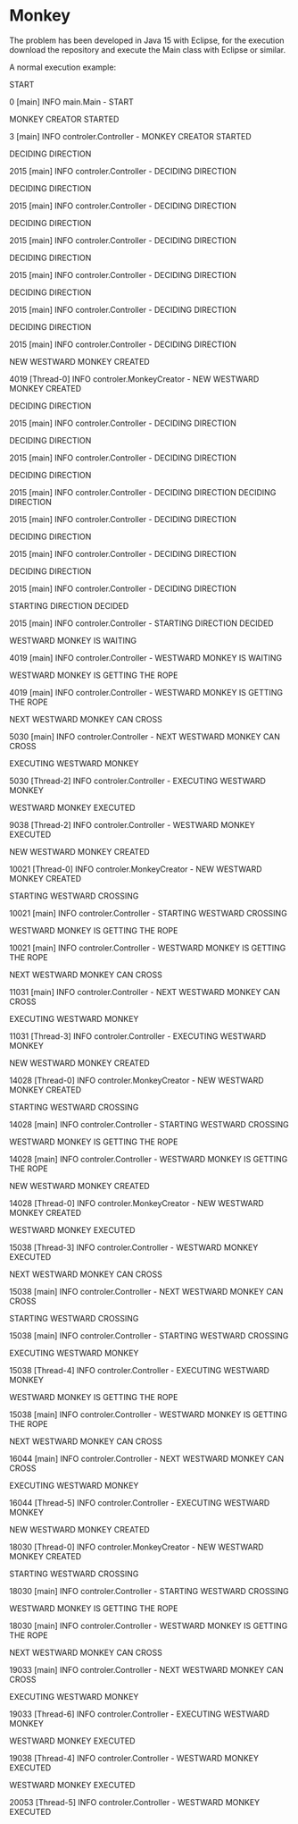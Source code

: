 # Monkey

The problem has been developed in Java 15 with Eclipse, for the execution download the repository and execute the Main class with Eclipse 
or similar.

A normal execution example:

START

0 [main] INFO main.Main  - START

MONKEY CREATOR STARTED

3 [main] INFO controler.Controller  - MONKEY CREATOR STARTED

DECIDING DIRECTION

2015 [main] INFO controler.Controller  - DECIDING DIRECTION

DECIDING DIRECTION

2015 [main] INFO controler.Controller  - DECIDING DIRECTION

DECIDING DIRECTION

2015 [main] INFO controler.Controller  - DECIDING DIRECTION

DECIDING DIRECTION

2015 [main] INFO controler.Controller  - DECIDING DIRECTION

DECIDING DIRECTION

2015 [main] INFO controler.Controller  - DECIDING DIRECTION

DECIDING DIRECTION

2015 [main] INFO controler.Controller  - DECIDING DIRECTION

NEW WESTWARD MONKEY CREATED

4019 [Thread-0] INFO controler.MonkeyCreator  - NEW WESTWARD MONKEY CREATED

DECIDING DIRECTION

2015 [main] INFO controler.Controller  - DECIDING DIRECTION

DECIDING DIRECTION

2015 [main] INFO controler.Controller  - DECIDING DIRECTION

DECIDING DIRECTION

2015 [main] INFO controler.Controller  - DECIDING DIRECTION
DECIDING DIRECTION

2015 [main] INFO controler.Controller  - DECIDING DIRECTION

DECIDING DIRECTION

2015 [main] INFO controler.Controller  - DECIDING DIRECTION

DECIDING DIRECTION

2015 [main] INFO controler.Controller  - DECIDING DIRECTION

STARTING DIRECTION DECIDED

2015 [main] INFO controler.Controller  - STARTING DIRECTION DECIDED

WESTWARD MONKEY IS WAITING

4019 [main] INFO controler.Controller  - WESTWARD MONKEY IS WAITING

WESTWARD MONKEY IS GETTING THE ROPE

4019 [main] INFO controler.Controller  - WESTWARD MONKEY IS GETTING THE ROPE

NEXT WESTWARD MONKEY CAN CROSS

5030 [main] INFO controler.Controller  - NEXT WESTWARD MONKEY CAN CROSS

EXECUTING WESTWARD MONKEY

5030 [Thread-2] INFO controler.Controller  - EXECUTING WESTWARD MONKEY

WESTWARD MONKEY EXECUTED

9038 [Thread-2] INFO controler.Controller  - WESTWARD MONKEY EXECUTED

NEW WESTWARD MONKEY CREATED

10021 [Thread-0] INFO controler.MonkeyCreator  - NEW WESTWARD MONKEY CREATED

STARTING WESTWARD CROSSING

10021 [main] INFO controler.Controller  - STARTING WESTWARD CROSSING

WESTWARD MONKEY IS GETTING THE ROPE

10021 [main] INFO controler.Controller  - WESTWARD MONKEY IS GETTING THE ROPE

NEXT WESTWARD MONKEY CAN CROSS

11031 [main] INFO controler.Controller  - NEXT WESTWARD MONKEY CAN CROSS

EXECUTING WESTWARD MONKEY

11031 [Thread-3] INFO controler.Controller  - EXECUTING WESTWARD MONKEY

NEW WESTWARD MONKEY CREATED

14028 [Thread-0] INFO controler.MonkeyCreator  - NEW WESTWARD MONKEY CREATED

STARTING WESTWARD CROSSING

14028 [main] INFO controler.Controller  - STARTING WESTWARD CROSSING

WESTWARD MONKEY IS GETTING THE ROPE

14028 [main] INFO controler.Controller  - WESTWARD MONKEY IS GETTING THE ROPE

NEW WESTWARD MONKEY CREATED

14028 [Thread-0] INFO controler.MonkeyCreator  - NEW WESTWARD MONKEY CREATED

WESTWARD MONKEY EXECUTED

15038 [Thread-3] INFO controler.Controller  - WESTWARD MONKEY EXECUTED

NEXT WESTWARD MONKEY CAN CROSS

15038 [main] INFO controler.Controller  - NEXT WESTWARD MONKEY CAN CROSS

STARTING WESTWARD CROSSING

15038 [main] INFO controler.Controller  - STARTING WESTWARD CROSSING

EXECUTING WESTWARD MONKEY

15038 [Thread-4] INFO controler.Controller  - EXECUTING WESTWARD MONKEY

WESTWARD MONKEY IS GETTING THE ROPE

15038 [main] INFO controler.Controller  - WESTWARD MONKEY IS GETTING THE ROPE

NEXT WESTWARD MONKEY CAN CROSS

16044 [main] INFO controler.Controller  - NEXT WESTWARD MONKEY CAN CROSS

EXECUTING WESTWARD MONKEY

16044 [Thread-5] INFO controler.Controller  - EXECUTING WESTWARD MONKEY

NEW WESTWARD MONKEY CREATED

18030 [Thread-0] INFO controler.MonkeyCreator  - NEW WESTWARD MONKEY CREATED

STARTING WESTWARD CROSSING

18030 [main] INFO controler.Controller  - STARTING WESTWARD CROSSING

WESTWARD MONKEY IS GETTING THE ROPE

18030 [main] INFO controler.Controller  - WESTWARD MONKEY IS GETTING THE ROPE

NEXT WESTWARD MONKEY CAN CROSS

19033 [main] INFO controler.Controller  - NEXT WESTWARD MONKEY CAN CROSS

EXECUTING WESTWARD MONKEY

19033 [Thread-6] INFO controler.Controller  - EXECUTING WESTWARD MONKEY

WESTWARD MONKEY EXECUTED

19038 [Thread-4] INFO controler.Controller  - WESTWARD MONKEY EXECUTED

WESTWARD MONKEY EXECUTED

20053 [Thread-5] INFO controler.Controller  - WESTWARD MONKEY EXECUTED